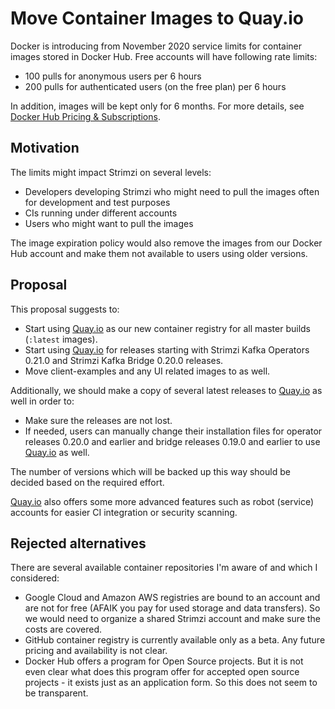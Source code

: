 # Move Container Images to Quay.io

Docker is introducing from November 2020 service limits for container images stored in Docker Hub.
Free accounts will have following rate limits:
* 100 pulls for anonymous users per 6 hours
* 200 pulls for authenticated users (on the free plan) per 6 hours

In addition, images will be kept only for 6 months.
For more details, see [Docker Hub Pricing & Subscriptions](https://www.docker.com/pricing).

## Motivation

The limits might impact Strimzi on several levels:
* Developers developing Strimzi who might need to pull the images often for development and test purposes
* CIs running under different accounts
* Users who might want to pull the images

The image expiration policy would also remove the images from our Docker Hub account and make them not available to users using older versions.

## Proposal

This proposal suggests to:
* Start using [Quay.io](https://quay.io/) as our new container registry for all master builds (`:latest` images).
* Start using [Quay.io](https://quay.io/) for releases starting with Strimzi Kafka Operators 0.21.0 and Strimzi Kafka Bridge 0.20.0 releases.
* Move client-examples and any UI related images to as well.

Additionally, we should make a copy of several latest releases to [Quay.io](https://quay.io/) as well in order to:
* Make sure the releases are not lost.
* If needed, users can manually change their installation files for operator releases 0.20.0 and earlier and bridge releases 0.19.0 and earlier to use [Quay.io](https://quay.io/) as well.

The number of versions which will be backed up this way should be decided based on the required effort.

[Quay.io](https://quay.io/) also offers some more advanced features such as robot (service) accounts for easier CI integration or security scanning.

## Rejected alternatives

There are several available container repositories I'm aware of and which I considered:
* Google Cloud and Amazon AWS registries are bound to an account and are not for free (AFAIK you pay for used storage and data transfers). So we would need to organize a shared Strimzi account and make sure the costs are covered.
* GitHub container registry is currently available only as a beta. Any future pricing and availability is not clear.
* Docker Hub offers a program for Open Source projects. But it is not even clear what does this program offer for accepted open source projects - it exists just as an application form. So this does not seem to be transparent.
